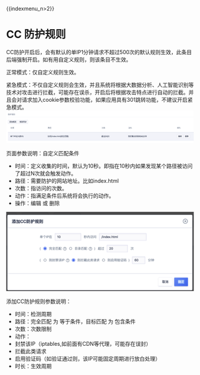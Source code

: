 {{indexmenu_n>2}}

# CC 防护规则

CC防护开启后，会有默认的单IP1分钟请求不超过500次的默认规则生效，此条目后端强制开启。如有用自定义规则，则该条目不生效。

正常模式：仅自定义规则生效。

紧急模式：不仅自定义规则会生效，并且系统将根据大数据分析、人工智能识别等技术对攻击进行拦截，可能存在误杀，开启后将根据攻击特点进行自动的拦截。并且会对请求加入cookie参数校验功能，如果应用具有301跳转功能，不建议开启紧急模式。
![waf52.png](/images/opintro/waf52.png)

页面参数说明：自定义匹配条件

  - 时间：定义收集的时间，默认为10秒。即指在10秒内如果发现某个路径被访问了超过N次就会触发动作。
  - 路径：需要防护的网站地址。比如index.html
  - 次数：指访问的次数。
  - 动作：指满足条件后系统将会执行的动作。
  - 操作：编辑 或 删除

![waf53.png](/images/opintro/waf53.png)

添加CC防护规则参数说明：

  - 时间：检测周期
  - 路径：完全匹配 为 等于条件，目标匹配 为 包含条件
  - 次数：次数限制
  - 动作：
  - 封禁该IP（iptables,如前面有CDN等代理，可能存在误封）
  - 拦截此类请求
  - 启用验证码（如验证通过则，该IP可能固定周期进行放白处理）
  - 时长：生效周期
